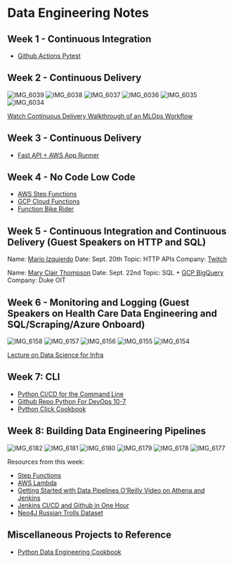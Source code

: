 # Data Engineering Notes


## Week 1 - Continuous Integration

* [Github Actions Pytest](https://github.com/noahgift/github-actions-pytest)

## Week 2 - Continuous Delivery

![IMG_6039](https://user-images.githubusercontent.com/58792/131863754-7059322d-b692-461e-9d50-29a7f6286854.JPG)
![IMG_6038](https://user-images.githubusercontent.com/58792/131863758-63554cb8-0f50-45e1-ab55-5d99e045d5e1.JPG)
![IMG_6037](https://user-images.githubusercontent.com/58792/131863762-64b31660-da35-498d-903d-5d48d86220e9.JPG)
![IMG_6036](https://user-images.githubusercontent.com/58792/131863765-76064b4c-a88f-4867-8d18-7fa0ceff022e.JPG)
![IMG_6035](https://user-images.githubusercontent.com/58792/131863766-3b5dea1b-7849-46f5-8741-20d3e78d0534.JPG)
![IMG_6034](https://user-images.githubusercontent.com/58792/131863767-978caef6-70c2-423c-9bf0-5ef73bb51b8f.JPG)

[Watch Continuous Delivery Walkthrough of an MLOps Workflow](https://learning.oreilly.com/videos/six-key-elements/609022521VIDEOPAIML/)

## Week 3 - Continuous Delivery

* [Fast API + AWS App Runner](https://github.com/noahgift/fastapi)

## Week 4 - No Code Low Code

* [AWS Step Functions](https://github.com/noahgift/aws-step-functions)
* [GCP Cloud Functions](https://github.com/noahgift/gcp-cloud-functions)
* [Function Bike Rider](https://github.com/noahgift/function-bike-rider)

## Week 5 - Continuous Integration and Continuous Delivery (Guest Speakers on HTTP and SQL)

Name:  [Mario Izquierdo](https://www.linkedin.com/in/mario-izquierdo-a9a17ab/)
Date: Sept. 20th
Topic:  HTTP APIs
Company:  [Twitch](https://www.twitch.tv)

Name:  [Mary Clair Thompson](https://www.linkedin.com/in/mct0006/)
Date:  Sept. 22nd
Topic:  SQL + [GCP BigQuery](https://cloud.google.com/bigquery)
Company:  Duke OIT


## Week 6 - Monitoring and Logging (Guest Speakers on Health Care Data Engineering and SQL/Scraping/Azure Onboard)

![IMG_6158](https://user-images.githubusercontent.com/58792/135350969-b17b60c0-47ed-42b6-a56b-f7ed907870af.JPG)
![IMG_6157](https://user-images.githubusercontent.com/58792/135350971-afdcf1db-849d-4d70-b784-2f4e21fa008d.JPG)
![IMG_6156](https://user-images.githubusercontent.com/58792/135350972-a0f87868-afeb-4897-bfc2-962b2503123b.JPG)
![IMG_6155](https://user-images.githubusercontent.com/58792/135350973-9e89fd9a-13fa-4b04-84e1-5ad2c8800e7a.JPG)
![IMG_6154](https://user-images.githubusercontent.com/58792/135350975-59fd6995-74f2-450c-b215-4bcb83679f83.JPG)

[Lecture on Data Science for Infra](https://learning.oreilly.com/videos/data-science-for/61022021VIDEOPAIML/)

## Week 7:  CLI

* [Python CI/CD for the Command Line](https://learning.oreilly.com/videos/python-ci-cd-for/10092021VIDEOPAIML/10092021VIDEOPAIML-c1_s0/)
* [Github Repo Python For DevOps 10-7](https://github.com/noahgift/devops-10-07)
* [Python Click Cookbook](https://github.com/noahgift/python-click-cli-cookbook)

## Week 8:  Building Data Engineering Pipelines

![IMG_6182](https://user-images.githubusercontent.com/58792/136953848-255f4f77-2101-47b4-ba60-25d81c774caf.JPG)
![IMG_6181](https://user-images.githubusercontent.com/58792/136953849-65edbd20-9337-48c3-813d-a9e618fe3817.JPG)
![IMG_6180](https://user-images.githubusercontent.com/58792/136953850-16045dc0-17c3-49a5-aacd-2c329fbc128d.JPG)
![IMG_6179](https://user-images.githubusercontent.com/58792/136953851-5afef6e8-1a02-42df-a32e-31b865668a66.JPG)
![IMG_6178](https://user-images.githubusercontent.com/58792/136953852-3ed350b9-cf3a-4c1d-84aa-1ec8c8e4c651.JPG)
![IMG_6177](https://user-images.githubusercontent.com/58792/136953854-86231a01-1cc3-423e-84e3-d7b8aa8c6d09.JPG)

Resources from this week:

* [Step Functions](https://github.com/noahgift/aws-step-functions)
* [AWS Lambda](https://github.com/noahgift/awslambda)
* [Getting Started with Data Pipelines O'Reilly Video on Athena and Jenkins](https://learning.oreilly.com/videos/getting-started-with/10132021VIDEOPAIML/10132021VIDEOPAIML-c1_s0/)
* [Jenkins CI/CD and Github in One Hour](https://learning.oreilly.com/videos/jenkins-ci-cd-and/50106VIDEOPAIML/)
* [Neo4J Russian Trolls Dataset](https://guides.neo4j.com/sandbox/twitter-trolls/index.html)

## Miscellaneous Projects to Reference

* [Python Data Engineering Cookbook](https://github.com/noahgift/python-data-engineering-cookbook)
